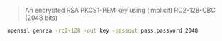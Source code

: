 > An encrypted RSA PKCS1-PEM key using (implicit) RC2-128-CBC (2048 bits)

```sh
openssl genrsa -rc2-128 -out key -passout pass:password 2048
```
